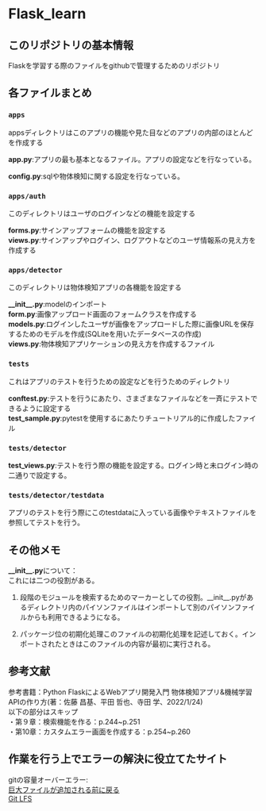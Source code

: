 # Flask_learn
## このリポジトリの基本情報
Flaskを学習する際のファイルをgithubで管理するためのリポジトリ  

## 各ファイルまとめ
### `apps`
appsディレクトリはこのアプリの機能や見た目などのアプリの内部のほとんどを作成する  

**app.py**:アプリの最も基本となるファイル。アプリの設定などを行なっている。  

**config.py**:sqlや物体検知に関する設定を行なっている。  

### `apps/auth`
このディレクトリはユーザのログインなどの機能を設定する  

**forms.py**:サインアップフォームの機能を設定する  
**views.py**:サインアップやログイン、ログアウトなどのユーザ情報系の見え方を作成する  


### `apps/detector`
このディレクトリは物体検知アプリの各機能を設定する  

**\_\_init\_\_.py**:modelのインポート  
**form.py**:画像アップロード画面のフォームクラスを作成する  
**models.py**:ログインしたユーザが画像をアップロードした際に画像URLを保存するためのモデルを作成(SQLiteを用いたデータベースの作成)  
**views.py**:物体検知アプリケーションの見え方を作成するファイル  

### `tests`
これはアプリのテストを行うための設定などを行うためのディレクトリ

**conftest.py**:テストを行うにあたり、さまざまなファイルなどを一斉にテストできるように設定する  
**test_sample.py**:pytestを使用するにあたりチュートリアル的に作成したファイル  

### `tests/detector`
**test_views.py**:テストを行う際の機能を設定する。ログイン時と未ログイン時の二通りで設定する。  


### `tests/detector/testdata`
アプリのテストを行う際にこのtestdataに入っている画像やテキストファイルを参照してテストを行う。  

## その他メモ

**\_\_init\_\_.py**について：  
これには二つの役割がある。  
1. 段階のモジュールを検索するためのマーカーとしての役割。\_\_init\_\_.pyがあるディレクトリ内のパイソンファイルはインポートして別のパイソンファイルからも利用できるようになる。  

2. パッケージ位の初期化処理このファイルの初期化処理を記述しておく。インポートされたときはこのファイルの内容が最初に実行される。

## 参考文献
参考書籍：Python FlaskによるWebアプリ開発入門 物体検知アプリ&機械学習APIの作り方(著：佐藤 昌基、平田 哲也、寺田 学、2022/1/24)  
以下の部分はスキップ  
・第９章：検索機能を作る：p.244~p.251  
・第10章：カスタムエラー画面を作成する：p.254~p.260  

## 作業を行う上でエラーの解決に役立てたサイト
gitの容量オーバーエラー:  
[巨大ファイルが追加される前に戻る](https://qiita.com/ffggss/items/b61e726bc8cbd3137956)  
[Git LFS](https://genzouw.com/entry/2022/02/09/112150/2934/)

